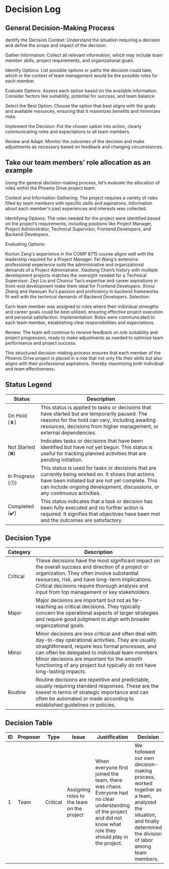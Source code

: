 # Decision Log 
## General Decision-Making Process
dentify the Decision Context: Understand the situation requiring a decision and define the scope and impact of the decision.

Gather Information: Collect all relevant information, which may include team member skills, project requirements, and organizational goals.

Identify Options: List possible options or paths the decision could take, which in the context of team management would be the possible roles for each member.

Evaluate Options: Assess each option based on the available information. Consider factors like suitability, potential for success, and team balance.

Select the Best Option: Choose the option that best aligns with the goals and available resources, ensuring that it maximizes benefits and minimizes risks.

Implement the Decision: Put the chosen option into action, clearly communicating roles and expectations to all team members.

Review and Adapt: Monitor the outcomes of the decision and make adjustments as necessary based on feedback and changing circumstances.
## Take our team members’ role allocation as an example
Using the general decision-making process, let’s evaluate the allocation of roles within the Phoenix Drive project team:

Context and Information Gathering: The project requires a variety of roles filled by team members with specific skills and aspirations. Information about each member's past experiences and interests was collected.

Identifying Options: The roles needed for the project were identified based on the project’s requirements, including positions like Project Manager, Project Administrator, Technical Supervisor, Frontend Developers, and Backend Developers.

Evaluating Options:

Kunlun Zang's experience in the COMP 8715 course aligns well with the leadership required for a Project Manager.
Fei Wang's extensive professional experience suits the administrative and organizational demands of a Project Administrator.
Xiaotong Chen’s history with multiple development projects matches the oversight needed for a Technical Supervisor.
Zeyi Liu and Chunrui Tao’s expertise and career aspirations in front-end development make them ideal for Frontend Developers.
Xinrui Zhang and Haoxuan Xu's passion and proficiency in backend frameworks fit well with the technical demands of Backend Developers.
Selection:

Each team member was assigned to roles where their individual strengths and career goals could be best utilized, ensuring effective project execution and personal satisfaction.
Implementation: Roles were communicated to each team member, establishing clear responsibilities and expectations.

Review: The team will continue to receive feedback on role suitability and project progression, ready to make adjustments as needed to optimize team performance and project success.

This structured decision-making process ensures that each member of the Phoenix Drive project is placed in a role that not only fits their skills but also aligns with their professional aspirations, thereby maximizing both individual and team effectiveness.

## Status Legend


| Status      | Description                                       |
|-------------|---------------------------------------------------|
| On Hold (⏸️)       | This status is applied to tasks or decisions that have started but are temporarily paused. The reasons for the hold can vary, including awaiting resources, decisions from higher management, or external dependencies.       |
| Not Started (❌)|  Indicates tasks or decisions that have been identified but have not yet begun. This status is useful for tracking planned activities that are pending initiation.        |
| In Progress (🕒)       | This status is used for tasks or decisions that are currently being worked on. It shows that actions have been initiated but are not yet complete. This can include ongoing development, discussions, or any continuous activities.                  |
| Completed (✔️)        | This status indicates that a task or decision has been fully executed and no further action is required. It signifies that objectives have been met and the outcomes are satisfactory.                   |
## Decision Type 

|  Category  | Description                                        |
|-------------|---------------------------------------------------|
| Critical       | These decisions have the most significant impact on the overall success and direction of a project or organization. They often involve substantial resources, risk, and have long-term implications. Critical decisions require thorough analysis and input from top management or key stakeholders. |
| Major      | Major decisions are important but not as far-reaching as critical decisions. They typically concern the operational aspects of larger strategies and require good judgment to align with broader organizational goals.       |
| Minor      | Minor decisions are less critical and often deal with day-to-day operational activities. They are usually straightforward, require less formal processes, and can often be delegated to individual team members. Minor decisions are important for the smooth functioning of any project but typically do not have long-lasting impacts. |
| Routine      | Routine decisions are repetitive and predictable, usually requiring standard responses. These are the lowest in terms of strategic importance and can often be automated or made according to established guidelines or policies. |

## Decision Table

| ID | Proposer |  Type | Issue                            |Justification                        | Decision          |    Date       | Status   | Approval |
|----|----------|-----------|---------------------------------|-------------------------------|-------------------|---------------|----------|----------|
| 1 | Team | Critical | Assigning roles to the team on the project | When everyone first joined the team, there was chaos. Everyone had no clear understanding of the project and did not know what role they should play in the project. | We followed our own decision-making process, worked together as a team, analyzed the situation, and finally determined the division of labor among team members.| 28/07/2024 | Completed (✔️)  | Team | 









